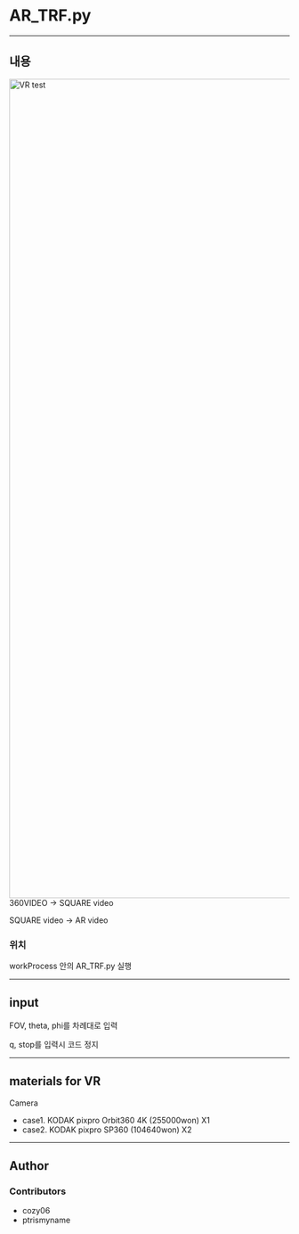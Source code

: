# AR_TRF.py

---
## 내용 
<img width="1470" alt="VR test" src="https://github.com/cozy06/ARvideo/assets/86182746/46fbd2bd-47dc-4f07-8ed5-a240000c7f95">
360VIDEO -> SQUARE video

SQUARE video -> AR video

### 위치
workProcess 안의 AR_TRF.py 실행

---
## input
FOV, theta, phi를 차례대로 입력

q, stop를 입력시 코드 정지

---
## materials for VR

Camera
- case1. KODAK pixpro Orbit360 4K (255000won) X1
- case2. KODAK pixpro SP360 (104640won) X2

---
## Author
### Contributors

- cozy06
- ptrismyname